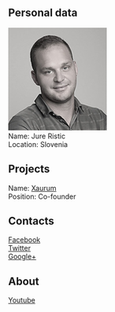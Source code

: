 ## Personal data
![ photo](photo/jure_ristic.jpg)  
Name: Jure Ristic  
Location: Slovenia
## Projects 
Name: [Xaurum](../projects/xaurum.md)  
Position: Co-founder
## Contacts
[Facebook](https://www.facebook.com/jure.ristic)  
[Twitter](https://twitter.com/jureristic)  
[Google+](https://plus.google.com/110532991246162154306)
## About
[Youtube](https://www.youtube.com/channel/UCrBgfySwZ0l6Ln2blD7mjaw)
